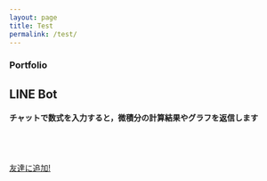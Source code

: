 ```yaml
---
layout: page
title: Test
permalink: /test/
---
```


<!-- Services -->
<section class="content-section bg-primary text-white text-center" id="services">
    <div class="container">
        <div class="content-section-heading">
            <h3 class="text-secondary mb-0">Portfolio</h3>
            <h2 class="mb-5">LINE Bot</h2>
        </div>
    <h4> チャットで数式を入力すると，微積分の計算結果やグラフを返信します</h4>   
    <br>
    <img class="img-fluid" src="/works.github.io/assets/img/linebot.jpeg" alt="">  
        <br> 
        <br>
        <br>
        <a class="btn btn-dark btn-xl" href="https://liff.line.me/1645278921-kWRPP32q/?accountId=551luydd"> 友達に追加!</a>
    </div>
</section>

